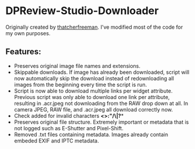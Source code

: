 # DPReview-Studio-Downloader
Originally created by [thatcherfreeman](https://github.com/thatcherfreeman/dpreview-studio-scraper). I've modified most of the code for my own purposes.

## Features:
- Preserves original image file names and extensions.
- Skippable downloads. If image has already been downloaded, script will now automatically skip the download instead of redownloading all images from the beginning every time the script is run.
- Script is now able to download multiple links per widget attribute. Previous script was only able to download one link per attribute, resulting in .acr.jpeg not downloading from the RAW drop down at all. In camera JPEG, RAW file, and .acr.jpeg all download correctly now.
- Check added for invalid characters **<>:"/\\|?***
- Preserves original file structure. Extremely important or metadata that is not logged such as E-Shutter and Pixel-Shift.
- Removed .txt files containing metadata. Images already contain embeded EXIF and IPTC metadata.
